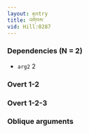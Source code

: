 ```yaml
---
layout: entry
title: འགེབས་
vid: Hill:0287
---
```

### Dependencies (N = 2)
* `arg2` 2


### Overt 1-2


### Overt 1-2-3


### Oblique arguments
